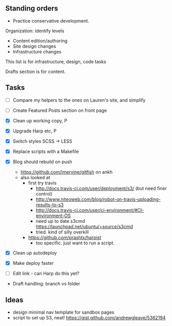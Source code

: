 ## Standing orders

- Practice conservative development.

Organization: identify levels

 - Content edition/authoring
 - Site design changes
 - Infrastructure changes
 
This list is for infrastructure, design, code tasks

Drafts section is for content.

## Tasks

* [ ] Compare my helpers to the ones on Lauren's site, and simplify
* [ ] Create Featured Posts section on front page

* [x] Clean up working copy, P
* [x] Upgrade Harp etc, P
* [x] Switch styles SCSS -> LESS
* [x] Replace scripts with a Makefile
* [x] Blog should rebuild on push
  - https://github.com/jmervine/gitfish on ankh
  - also looked at
    - first try travis
      - http://docs.travis-ci.com/user/deployment/s3/ (but need finer control)
      - http://www.niteoweb.com/blog/robot-on-travis-uploading-results-to-s3
      - http://docs.travis-ci.com/user/ci-environment/#CI-environment-OS
      - need up to date s3cmd https://launchpad.net/ubuntu/+source/s3cmd
      - tried. kind of silly overkill
    - https://github.com/prashtx/harpist 
      - too specific. just want to run a script.
* [x] Clean up autodeploy
* [x] Make deploy faster
* [ ] Edit link - can Harp do this yet?
* Draft handling: branch vs folder
 
## Ideas

- design minimal nav template for sandbox pages
- script to set up S3, neat! https://gist.github.com/andrewgleave/5362194
